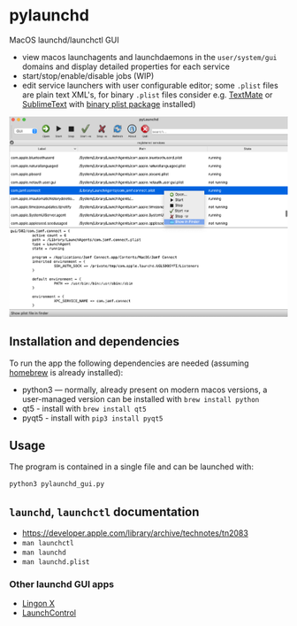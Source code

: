 # pylaunchd
MacOS launchd/launchctl GUI

- view macos launchagents and launchdaemons in the `user/system/gui` domains and display detailed properties for each service
- start/stop/enable/disable jobs (WIP) 
- edit service launchers with user configurable editor; some `.plist` files are plain text XML's, for binary `.plist` files consider e.g. [TextMate](https://macromates.com/) or [SublimeText](https://www.sublimetext.com/) with [binary plist package](https://packagecontrol.io/packages/BinaryPlist) installed) 


![](pylaunchd-screenshot.png)

## Installation and dependencies

To run the app the following dependencies are needed (assuming [homebrew](https://brew.sh/) is already installed):

- python3 — normally, already present on modern macos versions, a user-managed version can be installed with `brew install python`
- qt5 - install with `brew install qt5`
- pyqt5 - install with `pip3 install pyqt5`

## Usage 

The program is contained in a single file and can be launched with: 

```bash
python3 pylaunchd_gui.py
```

## `launchd`, `launchctl` documentation

- https://developer.apple.com/library/archive/technotes/tn2083
- `man launchctl`
- `man launchd`
- `man launchd.plist`

### Other launchd GUI apps

- [Lingon X](https://www.peterborgapps.com/lingon/)
- [LaunchControl](https://www.soma-zone.com/LaunchControl/)
